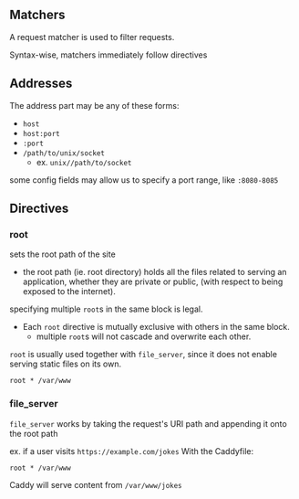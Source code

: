 
## Matchers
A request matcher is used to filter requests.

Syntax-wise, matchers immediately follow directives

## Addresses
The address part may be any of these forms:
- `host`
- `host:port`
- `:port`
- `/path/to/unix/socket`
    - ex. `unix//path/to/socket`

some config fields may allow us to specify a port range, like `:8080-8085`

## Directives

### root
sets the root path of the site
- the root path (ie. root directory) holds all the files related to serving an application, whether they are private or public, (with respect to being exposed to the internet).

specifying multiple `root`s in the same block is legal. 
- Each `root` directive is mutually exclusive with others in the same block.
    - multiple `root`s will not cascade and overwrite each other.

`root` is usually used together with `file_server`, since it does not enable serving static files on its own.
```
root * /var/www
```

### file_server
`file_server` works by taking the request's URI path and appending it onto the root path

ex. if a user visits `https://example.com/jokes`
With the Caddyfile:
```Caddyfile
root * /var/www
```
Caddy will serve content from `/var/www/jokes`
